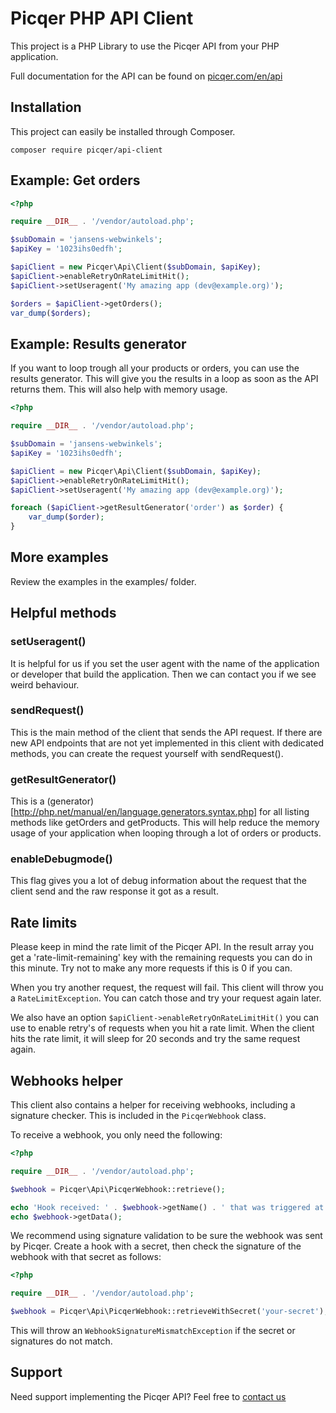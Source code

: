 Picqer PHP API Client
==========

This project is a PHP Library to use the Picqer API from your PHP application.

Full documentation for the API can be found on [picqer.com/en/api](https://picqer.com/en/api)

## Installation
This project can easily be installed through Composer.

```
composer require picqer/api-client
```

## Example: Get orders
```php
<?php

require __DIR__ . '/vendor/autoload.php';

$subDomain = 'jansens-webwinkels';
$apiKey = '1023ihs0edfh';

$apiClient = new Picqer\Api\Client($subDomain, $apiKey);
$apiClient->enableRetryOnRateLimitHit();
$apiClient->setUseragent('My amazing app (dev@example.org)');

$orders = $apiClient->getOrders();
var_dump($orders);
```

## Example: Results generator
If you want to loop trough all your products or orders, you can use the results generator. This will give you the results in a loop as soon as the API returns them. This will also help with memory usage.

```php
<?php

require __DIR__ . '/vendor/autoload.php';

$subDomain = 'jansens-webwinkels';
$apiKey = '1023ihs0edfh';

$apiClient = new Picqer\Api\Client($subDomain, $apiKey);
$apiClient->enableRetryOnRateLimitHit();
$apiClient->setUseragent('My amazing app (dev@example.org)');

foreach ($apiClient->getResultGenerator('order') as $order) {
    var_dump($order);
}
```

## More examples
Review the examples in the examples/ folder.

## Helpful methods
### setUseragent()
It is helpful for us if you set the user agent with the name of the application or developer that build the application. Then we can contact you if we see weird behaviour.

### sendRequest()
This is the main method of the client that sends the API request. If there are new API endpoints that are not yet implemented in this client with dedicated methods, you can create the request yourself with sendRequest().

### getResultGenerator()
This is a (generator)[http://php.net/manual/en/language.generators.syntax.php] for all listing methods like getOrders and getProducts. This will help reduce the memory usage of your application when looping through a lot of orders or products.

### enableDebugmode()
This flag gives you a lot of debug information about the request that the client send and the raw response it got as a result.

## Rate limits
Please keep in mind the rate limit of the Picqer API. In the result array you get a 'rate-limit-remaining' key with the remaining requests you can do in this minute. Try not to make any more requests if this is 0 if you can.

When you try another request, the request will fail. This client will throw you a `RateLimitException`. You can catch those and try your request again later.

We also have an option `$apiClient->enableRetryOnRateLimitHit()` you can use to enable retry's of requests when you hit a rate limit. When the client hits the rate limit, it will sleep for 20 seconds and try the same request again. 

## Webhooks helper
This client also contains a helper for receiving webhooks, including a signature checker. This is included in the `PicqerWebhook` class.

To receive a webhook, you only need the following:

```php
<?php

require __DIR__ . '/vendor/autoload.php';

$webhook = Picqer\Api\PicqerWebhook::retrieve();

echo 'Hook received: ' . $webhook->getName() . ' that was triggered at ' . $webhook->getEventTriggeredAt() . PHP_EOL;
echo $webhook->getData();
```

We recommend using signature validation to be sure the webhook was sent by Picqer. Create a hook with a secret, then check the signature of the webhook with that secret as follows:

```php
<?php

require __DIR__ . '/vendor/autoload.php';

$webhook = Picqer\Api\PicqerWebhook::retrieveWithSecret('your-secret');
```

This will throw an `WebhookSignatureMismatchException` if the secret or signatures do not match.

## Support
Need support implementing the Picqer API? Feel free to [contact us](https://picqer.com/contact)
